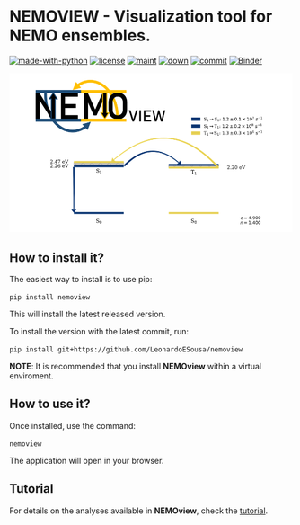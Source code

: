 # NEMOVIEW - Visualization tool for NEMO ensembles.


[![made-with-python](https://img.shields.io/badge/Made%20with-Python-1f425f.svg?style=plastic)](https://www.python.org/)
[![license](https://img.shields.io/github/license/LeonardoESousa/nemoview?style=plastic)]()
[![maint](https://img.shields.io/maintenance/yes/2023?style=plastic)]()
[![down](https://img.shields.io/pypi/dm/nemoview?style=plastic)]()
[![commit](https://img.shields.io/github/last-commit/LeonardoESousa/nemoview?style=plastic)]()
[![Binder](https://mybinder.org/badge_logo.svg)](https://mybinder.org/v2/gh/LeonardoESousa/nemoview/HEAD?urlpath=voila%2Frender%2Fnemoview%2Fnemodash.ipynb)

<img src="Tutorial/Figures/nemoview_front.png" alt="Alt Text" width="2000">

## How to install it?

The easiest way to install is to use pip:

`pip install nemoview`

This will install the latest released version.

To install the version with the latest commit, run:

`pip install git+https://github.com/LeonardoESousa/nemoview`

**NOTE**: It is recommended that you install **NEMOview** within a virtual enviroment.

## How to use it?

Once installed, use the command:

`nemoview`

The application will open in your browser.

## Tutorial

For details on the analyses available in **NEMOview**, check the [tutorial](https://github.com/LeonardoESousa/nemoview/tree/main/Tutorial/Tutorial.md).